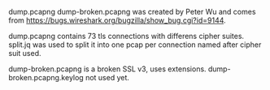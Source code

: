 dump.pcapng dump-broken.pcapng was created by Peter Wu and comes from https://bugs.wireshark.org/bugzilla/show_bug.cgi?id=9144.

dump.pcapng contains 73 tls connections with differens cipher suites. split.jq was used to split it into one pcap per connection named after cipher suit used.

dump-broken.pcapng is a broken SSL v3, uses extensions. dump-broken.pcapng.keylog not used yet.
